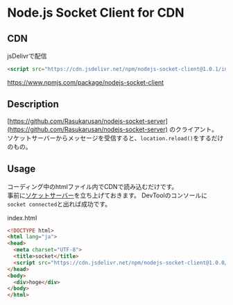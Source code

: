 # Node.js Socket Client for CDN

## CDN

jsDelivrで配信
```html
<script src="https://cdn.jsdelivr.net/npm/nodejs-socket-client@1.0.1/index.js" integrity="sha256-h17+PbIX5sv+N7DmVZSHpZy/s0BoUWnUCi5jeo3OUTo=" crossorigin="anonymous"></script>
```

https://www.npmjs.com/package/nodejs-socket-client

## Description

[https://github.com/Rasukarusan/nodejs-socket-server](https://github.com/Rasukarusan/nodejs-socket-server) のクライアント。  
ソケットサーバーからメッセージを受信すると、`location.reload()`をするだけのもの。

## Usage

コーディング中のhtmlファイル内でCDNで読み込むだけです。  
事前に[ソケットサーバー](https://github.com/Rasukarusan/nodejs-socket-server)を立ち上げておきます。
DevToolのコンソールに`socket connected`と出れば成功です。

index.html
```html
<!DOCTYPE html>
<html lang="ja">
<head>
  <meta charset="UTF-8">
  <title>socket</title>
  <script src="https://cdn.jsdelivr.net/npm/nodejs-socket-client@1.0.0/index.js" integrity="sha256-W3axhsOWw8Ypmtb2GVoazW4AZaAZKbg98mLBjF/roBM=" crossorigin="anonymous"></script>
</head>
<body>
  <div>hoge</div>
</body>
</html>
```

